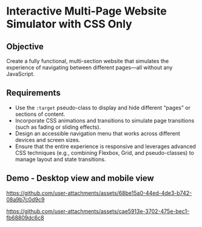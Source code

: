 # Interactive Multi-Page Website Simulator with CSS Only

## Objective
Create a fully functional, multi-section website that simulates the experience of navigating between different pages—all without any JavaScript.

## Requirements

- Use the `:target` pseudo-class to display and hide different “pages” or sections of content.
- Incorporate CSS animations and transitions to simulate page transitions (such as fading or sliding effects).
- Design an accessible navigation menu that works across different devices and screen sizes.
- Ensure that the entire experience is responsive and leverages advanced CSS techniques (e.g., combining Flexbox, Grid, and pseudo-classes) to manage layout and state transitions.

## Demo - Desktop view and mobile view

https://github.com/user-attachments/assets/68be15a0-44ed-4de3-b742-08a9b7c0d9c9

https://github.com/user-attachments/assets/cae5913e-3702-475e-bec1-fb68809dc6c8